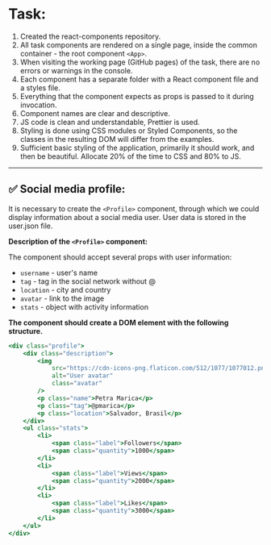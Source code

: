 # Task:

1. Created the react-components repository.
2. All task components are rendered on a single page, inside the common container - the root
   component `<App>`.
3. When visiting the working page (GitHub pages) of the task, there are no errors or warnings in the
   console.
4. Each component has a separate folder with a React component file and a styles file.
5. Everything that the component expects as props is passed to it during invocation.
6. Component names are clear and descriptive.
7. JS code is clean and understandable, Prettier is used.
8. Styling is done using CSS modules or Styled Components, so the classes in the resulting DOM will
   differ from the examples.
9. Sufficient basic styling of the application, primarily it should work, and then be beautiful.
   Allocate 20% of the time to CSS and 80% to JS.

---

## ✅ Social media profile:

It is necessary to create the `<Profile>` component, through which we could display information
about a social media user. User data is stored in the user.json file.

**Description of the `<Profile>` component:**

The component should accept several props with user information:

-   `username` - user's name
-   `tag` - tag in the social network without @
-   `location` - city and country
-   `avatar` - link to the image
-   `stats` - object with activity information

**The component should create a DOM element with the following structure.**

```jsx
<div class="profile">
    <div class="description">
        <img
            src="https://cdn-icons-png.flaticon.com/512/1077/1077012.png"
            alt="User avatar"
            class="avatar"
        />
        <p class="name">Petra Marica</p>
        <p class="tag">@pmarica</p>
        <p class="location">Salvador, Brasil</p>
    </div>
    <ul class="stats">
        <li>
            <span class="label">Followers</span>
            <span class="quantity">1000</span>
        </li>
        <li>
            <span class="label">Views</span>
            <span class="quantity">2000</span>
        </li>
        <li>
            <span class="label">Likes</span>
            <span class="quantity">3000</span>
        </li>
    </ul>
</div>
```
